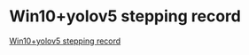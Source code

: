 # Win10+yolov5 stepping record
[Win10+yolov5 stepping record](https://aiwithcloud.com/2022/09/16/win10yolov5_stepping_record/)